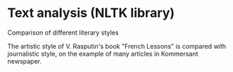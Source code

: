 # Text analysis (NLTK library)
 Comparison of different literary styles
 
 The artistic style of V. Rasputin's book "French Lessons" is compared with journalistic style, on the example of many articles in Kommersant newspaper.

